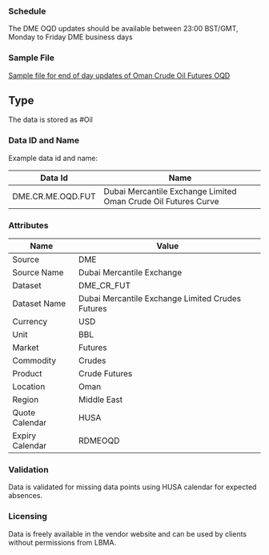 ### Schedule
The DME OQD updates should be available between 23:00 BST/GMT, Monday to Friday DME business days

### Sample File

[Sample file for end of day updates of Oman Crude Oil Futures OQD](pathname:///file-samples/dme.settle.20220208.s.csv)

## Type

The data is stored as #Oil

### Data ID and Name

Example data id and name:

|**Data Id**|**Name**|
|-|-|
|DME.CR.ME.OQD.FUT|Dubai Mercantile Exchange Limited Oman Crude Oil Futures Curve|


### Attributes

|Name|Value|
|-|-|
|Source|DME|
|Source Name|Dubai Mercantile Exchange|
|Dataset|DME_CR_FUT|
|Dataset Name|Dubai Mercantile Exchange Limited Crudes Futures|
|Currency|USD|
|Unit|BBL|
|Market|Futures|
|Commodity|Crudes|
|Product|Crude Futures|
|Location|Oman|
|Region|Middle East|
|Quote Calendar|HUSA|
|Expiry Calendar|RDMEOQD|

### Validation

Data is validated for missing data points using HUSA calendar for expected absences.

### Licensing

Data is freely available in the vendor website and can be used by clients without permissions from LBMA.
